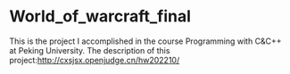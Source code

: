 # World_of_warcraft_final
This is the project I accomplished in the course Programming with C&C++ at Peking University.
The description of this project:http://cxsjsx.openjudge.cn/hw202210/
